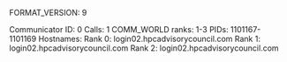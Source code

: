 FORMAT_VERSION: 9

Communicator ID: 0
Calls: 1
COMM_WORLD ranks: 1-3
PIDs: 1101167-1101169
Hostnames:
	Rank 0: login02.hpcadvisorycouncil.com
	Rank 1: login02.hpcadvisorycouncil.com
	Rank 2: login02.hpcadvisorycouncil.com

